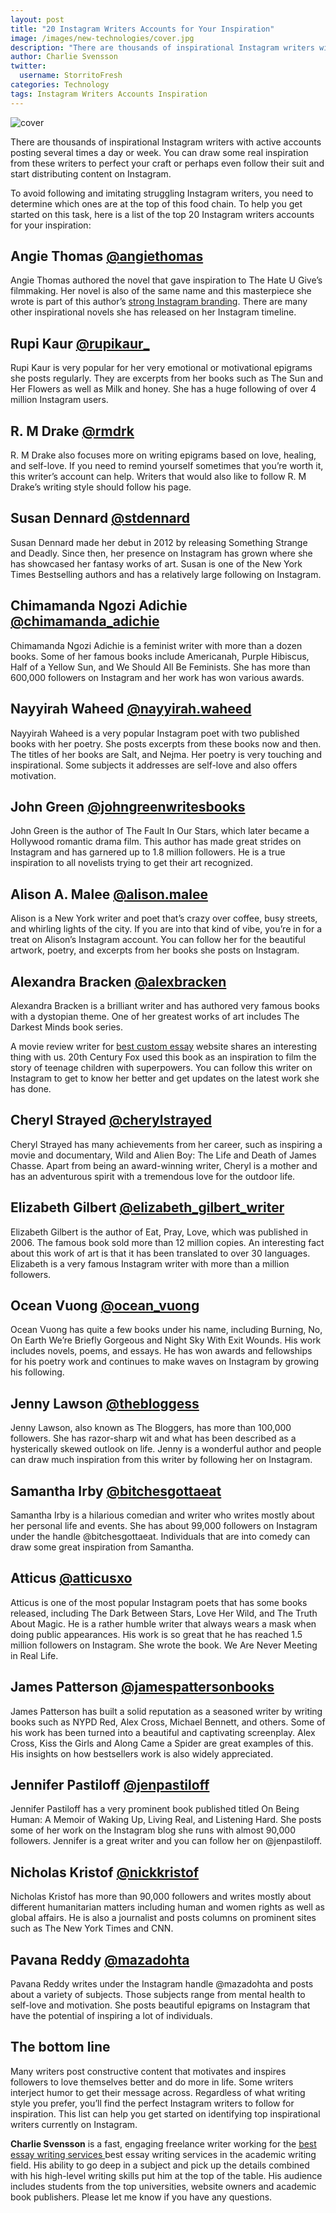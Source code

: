 ```yaml
---
layout: post
title: "20 Instagram Writers Accounts for Your Inspiration"
image: /images/new-technologies/cover.jpg
description: "There are thousands of inspirational Instagram writers with active accounts posting several times a day or week"
author: Charlie Svensson
twitter:
  username: StorritoFresh
categories: Technology
tags: Instagram Writers Accounts Inspiration
---
```


![cover](/images/writers/cover.jpg)

There are thousands of inspirational Instagram writers with active accounts posting several times a day or week. You can draw some real inspiration from these writers to perfect your craft or perhaps even follow their suit and start distributing content on Instagram. 

To avoid following and imitating struggling Instagram writers, you need to determine which ones are at the top of this food chain. To help you get started on this task, here is a list of the top 20 Instagram writers accounts for your inspiration:

<!--more-->

## Angie Thomas [@angiethomas](https://www.instagram.com/angiethomas)

Angie Thomas authored the novel that gave inspiration to The Hate U Give’s filmmaking. Her novel is also of the same name and this masterpiece she wrote is part of this author’s [strong Instagram branding](https://blog.storrito.com/instagram/2019/07/24/strong-instagram-branding-how-to-build-a-thriving-business.html). There are many other inspirational novels she has released on her Instagram timeline.

## Rupi Kaur [@rupikaur_](https://www.instagram.com/rupikaur_)

Rupi Kaur is very popular for her very emotional or motivational epigrams she posts regularly. They are excerpts from her books such as The Sun and Her Flowers as well as Milk and honey. She has a huge following of over 4 million Instagram users.

## R. M Drake [@rmdrk](https://www.instagram.com/rmdrk)

R. M Drake also focuses more on writing epigrams based on love, healing, and self-love. If you need to remind yourself sometimes that you’re worth it, this writer’s account can help. Writers that would also like to follow R. M Drake’s writing style should follow his page.

## Susan Dennard [@stdennard](https://www.instagram.com/stdennard)

Susan Dennard made her debut in 2012 by releasing Something Strange and Deadly. Since then, her presence on Instagram has grown where she has showcased her fantasy works of art. Susan is one of the New York Times Bestselling authors and has a relatively large following on Instagram.

## Chimamanda Ngozi Adichie [@chimamanda_adichie](https://www.instagram.com/chimamanda_adichie)

Chimamanda Ngozi Adichie is a feminist writer with more than a dozen books. Some of her famous books include Americanah, Purple Hibiscus, Half of a Yellow Sun, and We Should All Be Feminists. She has more than 600,000 followers on Instagram and her work has won various awards.

## Nayyirah Waheed [@nayyirah.waheed](https://www.instagram.com/nayyirah.waheed)

Nayyirah Waheed is a very popular Instagram poet with two published books with her poetry. She posts excerpts from these books now and then. The titles of her books are Salt, and Nejma. Her poetry is very touching and inspirational. Some subjects it addresses are self-love and also offers motivation.

## John Green [@johngreenwritesbooks](https://www.instagram.com/johngreenwritesbooks)

John Green is the author of The Fault In Our Stars, which later became a Hollywood romantic drama film. This author has made great strides on Instagram and has garnered up to 1.8 million followers. He is a true inspiration to all novelists trying to get their art recognized.

## Alison A. Malee [@alison.malee](https://www.instagram.com/alison.malee)

Alison is a New York writer and poet that’s crazy over coffee, busy streets, and whirling lights of the city. If you are into that kind of vibe, you’re in for a treat on Alison’s Instagram account. You can follow her for the beautiful artwork, poetry, and excerpts from her books she posts on Instagram.

## Alexandra Bracken [@alexbracken](https://www.instagram.com/alexbracken)

Alexandra Bracken is a brilliant writer and has authored very famous books with a dystopian theme. One of her greatest works of art includes The Darkest Minds book series. 

A movie review writer for [best custom essay](https://www.bestcustomessay.org/) website shares an interesting thing with us. 20th Century Fox used this book as an inspiration to film the story of teenage children with superpowers. You can follow this writer on Instagram to get to know her better and get updates on the latest work she has done. 

## Cheryl Strayed [@cherylstrayed](https://www.instagram.com/cherylstrayed)

Cheryl Strayed has many achievements from her career, such as inspiring a movie and documentary, Wild and Alien Boy: The Life and Death of James Chasse. Apart from being an award-winning writer, Cheryl is a mother and has an adventurous spirit with a tremendous love for the outdoor life.

## Elizabeth Gilbert [@elizabeth_gilbert_writer](https://www.instagram.com/elizabeth_gilbert_writer)

Elizabeth Gilbert is the author of Eat, Pray, Love, which was published in 2006. The famous book sold more than 12 million copies. An interesting fact about this work of art is that it has been translated to over 30 languages. Elizabeth is a very famous Instagram writer with more than a million followers.

## Ocean Vuong [@ocean_vuong](https://www.instagram.com/ocean_vuong)

Ocean Vuong has quite a few books under his name, including Burning, No, On Earth We’re Briefly Gorgeous and Night Sky With Exit Wounds. His work includes novels, poems, and essays. He has won awards and fellowships for his poetry work and continues to make waves on Instagram by growing his following.

## Jenny Lawson [@thebloggess](https://www.instagram.com/thebloggess)

Jenny Lawson, also known as The Bloggers, has more than 100,000 followers. She has razor-sharp wit and what has been described as a hysterically skewed outlook on life. Jenny is a wonderful author and people can draw much inspiration from this writer by following her on Instagram.

## Samantha Irby [@bitchesgottaeat](https://www.instagram.com/bitchesgottaeat)

Samantha Irby is a hilarious comedian and writer who writes mostly about her personal life and events. She has about 99,000 followers on Instagram under the handle @bitchesgottaeat. Individuals that are into comedy can draw some great inspiration from Samantha.

## Atticus [@atticusxo](https://www.instagram.com/atticusxo)

Atticus is one of the most popular Instagram poets that has some books released, including The Dark Between Stars, Love Her Wild, and The Truth About Magic. He is a rather humble writer that always wears a mask when doing public appearances. His work is so great that he has reached 1.5 million followers on Instagram. She wrote the book. We Are Never Meeting in Real Life.

## James Patterson [@jamespattersonbooks](https://www.instagram.com/jamespattersonbooks)

James Patterson has built a solid reputation as a seasoned writer by writing books such as NYPD Red, Alex Cross, Michael Bennett, and others. Some of his work has been turned into a beautiful and captivating screenplay. Alex Cross, Kiss the Girls and Along Came a Spider are great examples of this. His insights on how bestsellers work is also widely appreciated.

## Jennifer Pastiloff [@jenpastiloff](https://www.instagram.com/jenpastiloff)

Jennifer Pastiloff has a very prominent book published titled On Being Human: A Memoir of Waking Up, Living Real, and Listening Hard. She posts some of her work on the Instagram blog she runs with almost 90,000 followers. Jennifer is a great writer and you can follow her on @jenpastiloff.

## Nicholas Kristof [@nickkristof](https://www.instagram.com/nickkristof)

Nicholas Kristof has more than 90,000 followers and writes mostly about different humanitarian matters including human and women rights as well as global affairs. He is also a journalist and posts columns on prominent sites such as The New York Times and CNN.

## Pavana Reddy [@mazadohta](https://www.instagram.com/mazadohta)

Pavana Reddy writes under the Instagram handle @mazadohta and posts about a variety of subjects. Those subjects range from mental health to self-love and motivation. She posts beautiful epigrams on Instagram that have the potential of inspiring a lot of individuals.

## The bottom line

Many writers post constructive content that motivates and inspires followers to love themselves better and do more in life. Some writers interject humor to get their message across. Regardless of what writing style you prefer, you’ll find the perfect Instagram writers to follow for inspiration. This list can help you get started on identifying top inspirational writers currently on Instagram.

<div class="author-description">
    <p>
      <b> Charlie Svensson</b> is a fast, engaging freelance writer working for the <a href="https://www.bestessaytips.com/review_essay.php/"> best essay writing services  </a> best essay writing services in the academic writing field. His ability to go deep in a subject and pick up the details combined with his high-level writing skills put him at the top of the table. His audience includes students from the top universities, website owners and academic book publishers. 
      Please let me know if you have any questions.
    </p>
</div>